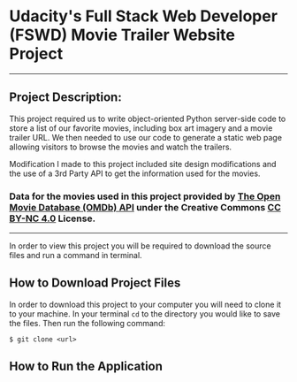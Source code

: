 # Udacity's Full Stack Web Developer (FSWD) Movie Trailer Website Project
---
## Project Description:
This project required us to write object-oriented Python server-side code to store a list of our favorite movies, including box art imagery and a movie trailer URL. We then needed to use our code to generate a static web page allowing visitors to browse the movies and watch the trailers.

Modification I made to this project included site design modifications and the use of a 3rd Party API to get the information used for the movies.

### Data for the movies used in this project provided by [The Open Movie Database (OMDb) API](https://www.omdbapi.com/) under the Creative Commons [CC BY-NC 4.0](https://creativecommons.org/licenses/by-nc/4.0/) License.

---
In order to view this project you will be required to download the source files and run a command in terminal.

## How to Download Project Files
In order to download this project to your computer you will need to clone it to your machine. In your terminal ` cd ` to the directory you would like to save the files. Then run the following command:
```
$ git clone <url>
```

## How to Run the Application

